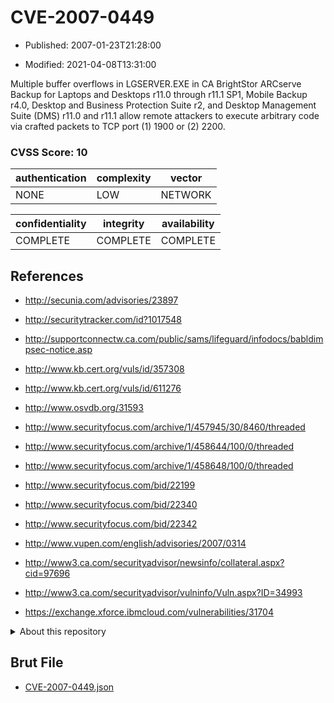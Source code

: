 # CVE-2007-0449

- Published: 2007-01-23T21:28:00

- Modified: 2021-04-08T13:31:00

Multiple buffer overflows in LGSERVER.EXE in CA BrightStor ARCserve Backup for Laptops and Desktops r11.0 through r11.1 SP1, Mobile Backup r4.0, Desktop and Business Protection Suite r2, and Desktop Management Suite (DMS) r11.0 and r11.1 allow remote attackers to execute arbitrary code via crafted packets to TCP port (1) 1900 or (2) 2200.

### CVSS Score: **10**

| authentication | complexity | vector |
| --- | --- | --- |
| NONE | LOW | NETWORK |

| confidentiality | integrity | availability |
| --- | --- | --- |
| COMPLETE | COMPLETE | COMPLETE |

## References

* http://secunia.com/advisories/23897

* http://securitytracker.com/id?1017548

* http://supportconnectw.ca.com/public/sams/lifeguard/infodocs/babldimpsec-notice.asp

* http://www.kb.cert.org/vuls/id/357308

* http://www.kb.cert.org/vuls/id/611276

* http://www.osvdb.org/31593

* http://www.securityfocus.com/archive/1/457945/30/8460/threaded

* http://www.securityfocus.com/archive/1/458644/100/0/threaded

* http://www.securityfocus.com/archive/1/458648/100/0/threaded

* http://www.securityfocus.com/bid/22199

* http://www.securityfocus.com/bid/22340

* http://www.securityfocus.com/bid/22342

* http://www.vupen.com/english/advisories/2007/0314

* http://www3.ca.com/securityadvisor/newsinfo/collateral.aspx?cid=97696

* http://www3.ca.com/securityadvisor/vulninfo/Vuln.aspx?ID=34993

* https://exchange.xforce.ibmcloud.com/vulnerabilities/31704

<details>
<summary>About this repository</summary> 

  This repository is part of the project [Live Hack CVE](https://github.com/Live-Hack-CVE). Main website can be found [www.live-hack.org](https://www.live-hack.org) 
  
  Made by [Sn0wAlice](https://github.com/Sn0wAlice) for the people that care about security and need to have a feed of the latest CVEs. Hope you enjoy it, don't forget to star the repo and follow me on [Twitter](https://twitter.com/Sn0wAlice) and [Github](https://github.com/Sn0wAlice). And that is my [personnal website](https://www.alice-snow.me/)

  - [Home Page](https://github.com/Live-Hack-CVE)
  - [Framework](https://github.com/Live-Hack-CVE/cve-framework)
  - [CVE database](https://github.com/Live-Hack-CVE/full_database)
  - [Changelog](https://github.com/Live-Hack-CVE/Changelog)
</details>

## Brut File

* [CVE-2007-0449.json](https://raw.githubusercontent.com/Live-Hack-CVE/full_database/main/cves/2007/CVE-2007-0449.json)


